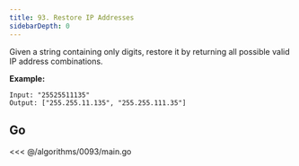```yaml
---
title: 93. Restore IP Addresses
sidebarDepth: 0
---
```


Given a string containing only digits, restore it by returning all possible valid IP address combinations.

**Example:**

```
Input: "25525511135"
Output: ["255.255.11.135", "255.255.111.35"]
```

## Go

<<< @/algorithms/0093/main.go
